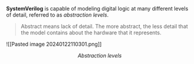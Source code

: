 **SystemVerilog** is capable of modeling digital logic at many different levels of detail, referred to as *abstraction levels*. 
> Abstract means lack of detail. The more abstract, the less detail that the model contains about the hardware that it represents.

![[Pasted image 20240122110301.png]]
<center><em>Abstraction levels</em></center>
